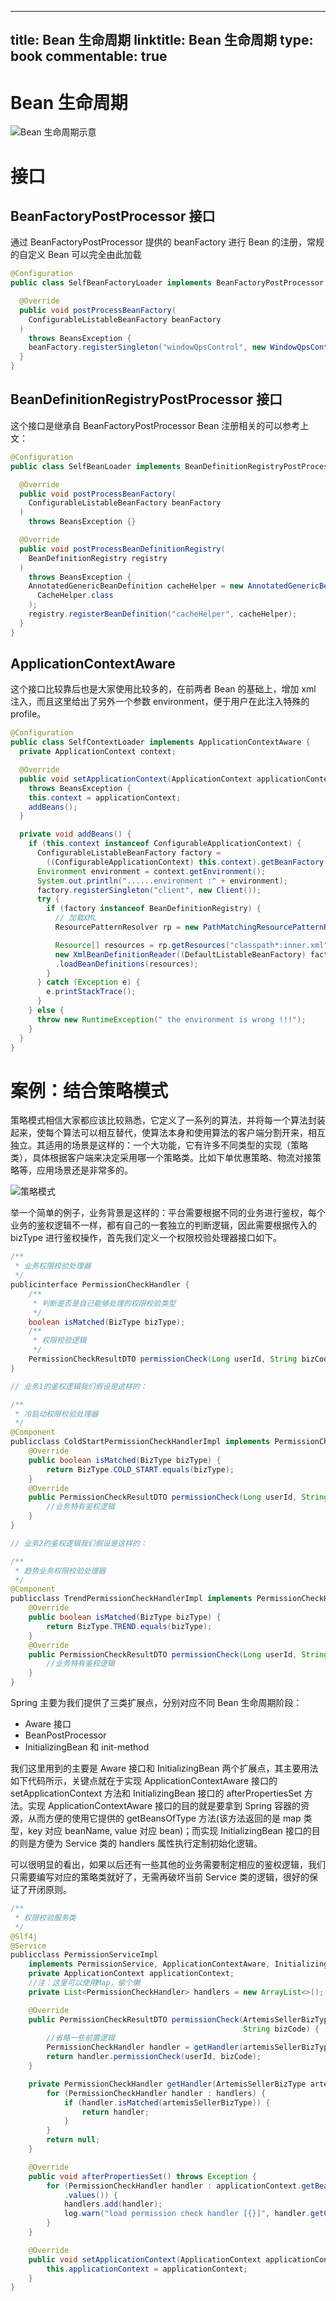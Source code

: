 
---
title: Bean 生命周期
linktitle: Bean 生命周期
type: book
commentable: true
---

# Bean 生命周期

![Bean 生命周期示意](https://s3.ax1x.com/2021/02/28/6Cmfu4.png)

# 接口

## BeanFactoryPostProcessor 接口

通过 BeanFactoryPostProcessor 提供的 beanFactory 进行 Bean 的注册，常规的自定义 Bean 可以完全由此加载

```java
@Configuration
public class SelfBeanFactoryLoader implements BeanFactoryPostProcessor {

  @Override
  public void postProcessBeanFactory(
    ConfigurableListableBeanFactory beanFactory
  )
    throws BeansException {
    beanFactory.registerSingleton("windowQpsControl", new WindowQpsControl());
  }
}
```

## BeanDefinitionRegistryPostProcessor 接口

这个接口是继承自 BeanFactoryPostProcessor Bean 注册相关的可以参考上文：

```java
@Configuration
public class SelfBeanLoader implements BeanDefinitionRegistryPostProcessor {

  @Override
  public void postProcessBeanFactory(
    ConfigurableListableBeanFactory beanFactory
  )
    throws BeansException {}

  @Override
  public void postProcessBeanDefinitionRegistry(
    BeanDefinitionRegistry registry
  )
    throws BeansException {
    AnnotatedGenericBeanDefinition cacheHelper = new AnnotatedGenericBeanDefinition(
      CacheHelper.class
    );
    registry.registerBeanDefinition("cacheHelper", cacheHelper);
  }
}
```

## ApplicationContextAware

这个接口比较靠后也是大家使用比较多的，在前两者 Bean 的基础上，增加 xml 注入，而且这里给出了另外一个参数 environment，便于用户在此注入特殊的 profile。

```java
@Configuration
public class SelfContextLoader implements ApplicationContextAware {
  private ApplicationContext context;

  @Override
  public void setApplicationContext(ApplicationContext applicationContext)
    throws BeansException {
    this.context = applicationContext;
    addBeans();
  }

  private void addBeans() {
    if (this.context instanceof ConfigurableApplicationContext) {
      ConfigurableListableBeanFactory factory =
        ((ConfigurableApplicationContext) this.context).getBeanFactory();
      Environment environment = context.getEnvironment();
      System.out.println("......environment :" + environment);
      factory.registerSingleton("client", new Client());
      try {
        if (factory instanceof BeanDefinitionRegistry) {
          // 加载XML
          ResourcePatternResolver rp = new PathMatchingResourcePatternResolver();

          Resource[] resources = rp.getResources("classpath*:inner.xml"); // 加载A
          new XmlBeanDefinitionReader((DefaultListableBeanFactory) factory)
          .loadBeanDefinitions(resources);
        }
      } catch (Exception e) {
        e.printStackTrace();
      }
    } else {
      throw new RuntimeException(" the environment is wrong !!!");
    }
  }
}
```

# 案例：结合策略模式

策略模式相信大家都应该比较熟悉，它定义了一系列的算法，并将每一个算法封装起来，使每个算法可以相互替代，使算法本身和使用算法的客户端分割开来，相互独立。其适用的场景是这样的：一个大功能，它有许多不同类型的实现（策略类），具体根据客户端来决定采用哪一个策略类。比如下单优惠策略、物流对接策略等，应用场景还是非常多的。

![策略模式](https://s3.ax1x.com/2021/02/28/6CmhDJ.png)

举一个简单的例子，业务背景是这样的：平台需要根据不同的业务进行鉴权，每个业务的鉴权逻辑不一样，都有自己的一套独立的判断逻辑，因此需要根据传入的 bizType 进行鉴权操作，首先我们定义一个权限校验处理器接口如下。

```java
/**
 * 业务权限校验处理器
 */
publicinterface PermissionCheckHandler {
    /**
     * 判断是否是自己能够处理的权限校验类型
     */
    boolean isMatched(BizType bizType);
    /**
     * 权限校验逻辑
     */
    PermissionCheckResultDTO permissionCheck(Long userId, String bizCode);
}

// 业务1的鉴权逻辑我们假设是这样的：

/**
 * 冷启动权限校验处理器
 */
@Component
publicclass ColdStartPermissionCheckHandlerImpl implements PermissionCheckHandler {
    @Override
    public boolean isMatched(BizType bizType) {
        return BizType.COLD_START.equals(bizType);
    }
    @Override
    public PermissionCheckResultDTO permissionCheck(Long userId, String bizCode) {
        //业务特有鉴权逻辑
    }
}

// 业务2的鉴权逻辑我们假设是这样的：

/**
 * 趋势业务权限校验处理器
 */
@Component
publicclass TrendPermissionCheckHandlerImpl implements PermissionCheckHandler {
    @Override
    public boolean isMatched(BizType bizType) {
        return BizType.TREND.equals(bizType);
    }
    @Override
    public PermissionCheckResultDTO permissionCheck(Long userId, String bizCode){
        //业务特有鉴权逻辑
    }
}
```

Spring 主要为我们提供了三类扩展点，分别对应不同 Bean 生命周期阶段：

- Aware 接口
- BeanPostProcessor
- InitializingBean 和 init-method

我们这里用到的主要是 Aware 接口和 InitializingBean 两个扩展点，其主要用法如下代码所示，关键点就在于实现 ApplicationContextAware 接口的 setApplicationContext 方法和 InitializingBean 接口的 afterPropertiesSet 方法。实现 ApplicationContextAware 接口的目的就是要拿到 Spring 容器的资源，从而方便的使用它提供的 getBeansOfType 方法(该方法返回的是 map 类型，key 对应 beanName, value 对应 bean)；而实现 InitializingBean 接口的目的则是方便为 Service 类的 handlers 属性执行定制初始化逻辑。

可以很明显的看出，如果以后还有一些其他的业务需要制定相应的鉴权逻辑，我们只需要编写对应的策略类就好了，无需再破坏当前 Service 类的逻辑，很好的保证了开闭原则。

```java
/**
 * 权限校验服务类
 */
@Slf4j
@Service
publicclass PermissionServiceImpl
    implements PermissionService, ApplicationContextAware, InitializingBean {
    private ApplicationContext applicationContext;
    //注：这里可以使用Map，偷个懒
    private List<PermissionCheckHandler> handlers = new ArrayList<>();

    @Override
    public PermissionCheckResultDTO permissionCheck(ArtemisSellerBizType artemisSellerBizType, Long userId,
                                                    String bizCode) {
        //省略一些前置逻辑
        PermissionCheckHandler handler = getHandler(artemisSellerBizType);
        return handler.permissionCheck(userId, bizCode);
    }

    private PermissionCheckHandler getHandler(ArtemisSellerBizType artemisSellerBizType) {
        for (PermissionCheckHandler handler : handlers) {
            if (handler.isMatched(artemisSellerBizType)) {
                return handler;
            }
        }
        return null;
    }

    @Override
    public void afterPropertiesSet() throws Exception {
        for (PermissionCheckHandler handler : applicationContext.getBeansOfType(PermissionCheckHandler.class)
            .values()) {
            handlers.add(handler);
            log.warn("load permission check handler [{}]", handler.getClass().getName());
        }
    }

    @Override
    public void setApplicationContext(ApplicationContext applicationContext) throws BeansException {
        this.applicationContext = applicationContext;
    }
}
```

    